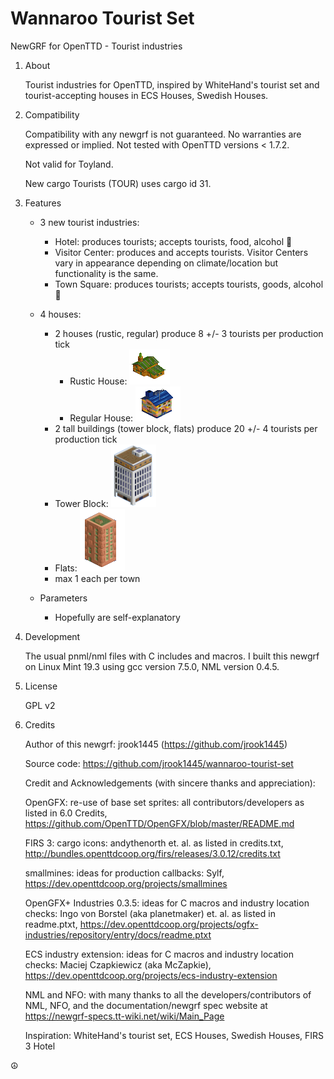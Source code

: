 # Wannaroo Tourist Set

NewGRF for OpenTTD - Tourist industries

1. About

    Tourist industries for OpenTTD, inspired by WhiteHand's tourist set and tourist-accepting houses in ECS Houses, Swedish Houses.

1. Compatibility

    Compatibility with any newgrf is not guaranteed. No warranties are expressed or implied. Not tested with OpenTTD versions < 1.7.2.

    Not valid for Toyland.

    New cargo Tourists (TOUR) uses cargo id 31.

1. Features

    * 3 new tourist industries:
        * Hotel: produces tourists; accepts tourists, food, alcohol :wine_glass:
        * Visitor Center: produces and accepts tourists. Visitor Centers vary in appearance depending on climate/location but functionality is the same.
        * Town Square: produces tourists; accepts tourists, goods, alcohol :beers:

    * 4 houses:
        * 2 houses (rustic, regular) produce 8 +/- 3 tourists per production tick
            * Rustic House: ![Rustic House](src/gfx/rustic_house.png)
            * Regular House: ![Regular House](src/gfx/regular_house.png)
        * 2 tall buildings (tower block, flats) produce 20 +/- 4 tourists per production tick
        * Tower Block: ![Tower Block](src/gfx/tower_block.png)
        * Flats: ![Flats](src/gfx/flats.png)
        * max 1 each per town

    * Parameters
        * Hopefully are self-explanatory

1. Development

    The usual pnml/nml files with C includes and macros. I built this newgrf on Linux Mint 19.3 using gcc version 7.5.0, NML version 0.4.5.

1. License

    GPL v2

1. Credits

    Author of this newgrf: jrook1445 (https://github.com/jrook1445)

    Source code: https://github.com/jrook1445/wannaroo-tourist-set

    Credit and Acknowledgements (with sincere thanks and appreciation):

    OpenGFX: re-use of base set sprites: all contributors/developers as listed in 6.0 Credits, https://github.com/OpenTTD/OpenGFX/blob/master/README.md

    FIRS 3: cargo icons: andythenorth et. al. as listed in credits.txt, http://bundles.openttdcoop.org/firs/releases/3.0.12/credits.txt

    smallmines: ideas for production callbacks: Sylf, https://dev.openttdcoop.org/projects/smallmines

    OpenGFX+ Industries 0.3.5: ideas for C macros and industry location checks: Ingo von Borstel (aka planetmaker) et. al. as listed in readme.ptxt, https://dev.openttdcoop.org/projects/ogfx-industries/repository/entry/docs/readme.ptxt

    ECS industry extension: ideas for C macros and industry location checks: Maciej Czapkiewicz (aka McZapkie), https://dev.openttdcoop.org/projects/ecs-industry-extension

    NML and NFO: with many thanks to all the developers/contributors of NML, NFO, and the documentation/newgrf spec website at https://newgrf-specs.tt-wiki.net/wiki/Main_Page

    Inspiration: WhiteHand's tourist set, ECS Houses, Swedish Houses, FIRS 3 Hotel

:peace_symbol:

